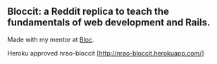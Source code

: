 ## Bloccit: a Reddit replica to teach the fundamentals of web development and Rails.

Made with my mentor at [Bloc](http://bloc.io).

Heroku approved  nrao-bloccit [http://nrao-bloccit.herokuapp.com/]